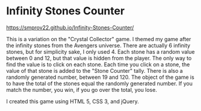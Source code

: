 # Infinity Stones Counter

https://smprov22.github.io/Infinity-Stones-Counter/

This is a variation on the "Crystal Collector" game.  I themed my game after the infinity stones from the Avengers universe.  There are actually 6 infinity stones, but for simplicity sake, I only used 4. Each stone has a random value between 0 and 12, but that value is hidden from the player.  The only way to find the value is to click on each stone.  Each time you click on a stone, the value of that stone is added to the "Stone Counter" tally. There is also a randomly generated number, between 19 and 120.  The object of the game is to have the total of the stones equal the randomly generated number.  If you match the number, you win, if you go over the total, you lose.

I created this game using HTML 5, CSS 3, and jQuery.  
